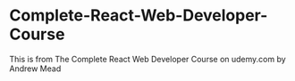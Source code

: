 # Complete-React-Web-Developer-Course
This is from The Complete React Web Developer Course on udemy.com by Andrew Mead

